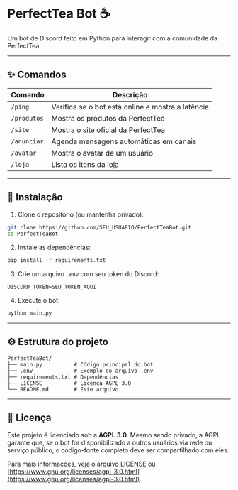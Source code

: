 


# PerfectTea Bot ☕
Um bot de Discord feito em Python para interagir com a comunidade da PerfectTea.

---

## ✨ Comandos

| Comando       | Descrição                                  |
|---------------|--------------------------------------------|
| `/ping`       | Verifica se o bot está online e mostra a latência |
| `/produtos`   | Mostra os produtos da PerfectTea          |
| `/site`       | Mostra o site oficial da PerfectTea       |
| `/anunciar`   | Agenda mensagens automáticas em canais    |
| `/avatar`     | Mostra o avatar de um usuário             |
| `/loja`       | Lista os itens da loja                     |

---

## 🚀 Instalação

1. Clone o repositório (ou mantenha privado):
```bash
git clone https://github.com/SEU_USUARIO/PerfectTeaBot.git
cd PerfectTeaBot
````

2. Instale as dependências:

```bash
pip install -r requirements.txt
```

3. Crie um arquivo `.env` com seu token do Discord:

```
DISCORD_TOKEN=SEU_TOKEN_AQUI
```

4. Execute o bot:

```bash
python main.py
```

---

## ⚙ Estrutura do projeto

```
PerfectTeaBot/
├── main.py          # Código principal do bot
├── .env             # Exemplo do arquivo .env
├── requirements.txt # Dependências
├── LICENSE          # Licença AGPL 3.0
└── README.md        # Este arquivo
```

---

## 📜 Licença

Este projeto é licenciado sob a **AGPL 3.0**.
Mesmo sendo privado, a AGPL garante que, se o bot for disponibilizado a outros usuários via rede ou serviço público, o código-fonte completo deve ser compartilhado com eles.

Para mais informações, veja o arquivo [LICENSE](LICENSE) ou [https://www.gnu.org/licenses/agpl-3.0.html](https://www.gnu.org/licenses/agpl-3.0.html).

